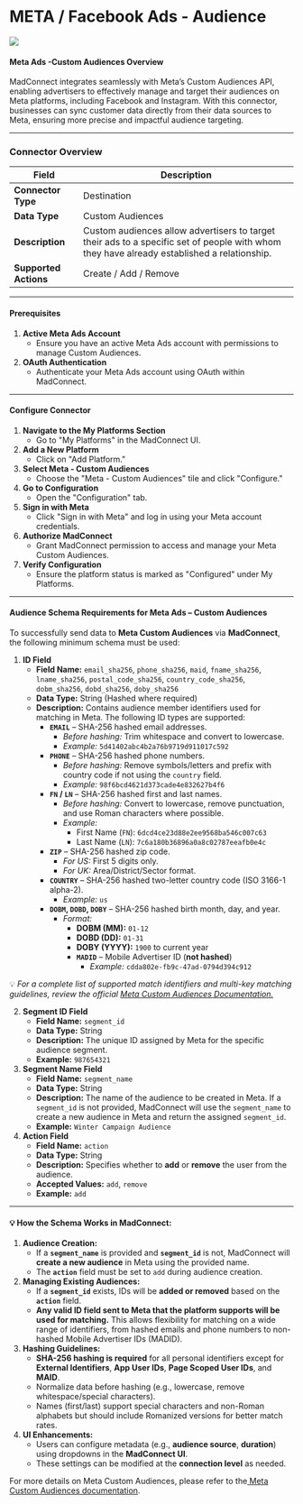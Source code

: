 # META / Facebook Ads - Audience

![](<.gitbook/assets/image (16).png>)

#### Meta Ads -Custom  Audiences Overview

MadConnect integrates seamlessly with Meta’s Custom Audiences API, enabling advertisers to effectively manage and target their audiences on Meta platforms, including Facebook and Instagram. With this connector, businesses can sync customer data directly from their data sources to Meta, ensuring more precise and impactful audience targeting.

***

### **Connector Overview**

| Field                 | Description                                                                                                                                |
| --------------------- | ------------------------------------------------------------------------------------------------------------------------------------------ |
| **Connector Type**    | Destination                                                                                                                                |
| **Data Type**         | Custom Audiences                                                                                                                           |
| **Description**       | Custom audiences allow advertisers to target their ads to a specific set of people with whom they have already established a relationship. |
| **Supported Actions** | Create / Add / Remove                                                                                                                      |

***

#### Prerequisites

1. **Active Meta Ads Account**
   * Ensure you have an active Meta Ads account with permissions to manage Custom Audiences.
2. **OAuth Authentication**
   * Authenticate your Meta Ads account using OAuth within MadConnect.

***

#### Configure Connector

1. **Navigate to the My Platforms Section**
   * Go to "My Platforms" in the MadConnect UI.
2. **Add a New Platform**
   * Click on "Add Platform."
3. **Select Meta - Custom Audiences**
   * Choose the "Meta - Custom Audiences" tile and click "Configure."
4. **Go to Configuration**
   * Open the "Configuration" tab.
5. **Sign in with Meta**
   * Click "Sign in with Meta" and log in using your Meta account credentials.
6. **Authorize MadConnect**
   * Grant MadConnect permission to access and manage your Meta Custom Audiences.
7. **Verify Configuration**
   * Ensure the platform status is marked as "Configured" under My Platforms.

***

#### **Audience Schema Requirements for Meta Ads – Custom Audiences**

To successfully send data to **Meta Custom Audiences** via **MadConnect**, the following minimum schema must be used:

1. **ID Field**
   * **Field Name:** `email_sha256`, `phone_sha256`, `maid`, `fname_sha256`, `lname_sha256`, `postal_code_sha256`, `country_code_sha256`, `dobm_sha256`, `dobd_sha256`, `doby_sha256`
   * **Data Type:** String (Hashed where required)
   * **Description:** Contains audience member identifiers used for matching in Meta. The following ID types are supported:
     * **`EMAIL`** – SHA-256 hashed email addresses.
       * _Before hashing:_ Trim whitespace and convert to lowercase.
       * _Example:_ `5d41402abc4b2a76b9719d911017c592`
     * **`PHONE`** – SHA-256 hashed phone numbers.
       * _Before hashing:_ Remove symbols/letters and prefix with country code if not using the `country` field.
       * _Example:_ `98f6bcd4621d373cade4e832627b4f6`
     * **`FN` / `LN`** – SHA-256 hashed first and last names.
       * _Before hashing:_ Convert to lowercase, remove punctuation, and use Roman characters where possible.
       * _Example:_
         * First Name (`FN`): `6dcd4ce23d88e2ee9568ba546c007c63`
         * Last Name (`LN`): `7c6a180b36896a0a8c02787eeafb0e4c`
     * **`ZIP`** – SHA-256 hashed zip code.
       * _For US:_ First 5 digits only.
       * _For UK:_ Area/District/Sector format.
     * **`COUNTRY`** – SHA-256 hashed two-letter country code (ISO 3166-1 alpha-2).
       * _Example:_ `us`
     * **`DOBM`, `DOBD`, `DOBY`** – SHA-256 hashed birth month, day, and year.
       * _Format:_
         * **DOBM (MM):** `01-12`
         * **DOBD (DD):** `01-31`
         * **DOBY (YYYY):** `1900` to current year
         * **`MADID`** – Mobile Advertiser ID (**not hashed**)
           * _Example:_ `cdda802e-fb9c-47ad-0794d394c912`

💡 _For a complete list of supported match identifiers and multi-key matching guidelines, review the official_ [_Meta Custom Audiences Documentation._](https://developers.facebook.com/docs/marketing-api/audiences/guides/custom-audiences/#external_identifiers)

2. **Segment ID Field**
   * **Field Name:** `segment_id`
   * **Data Type:** String
   * **Description:** The unique ID assigned by Meta for the specific audience segment.
   * **Example:** `987654321`
3. **Segment Name Field**
   * **Field Name:** `segment_name`
   * **Data Type:** String
   * **Description:** The name of the audience to be created in Meta. If a `segment_id` is not provided, MadConnect will use the `segment_name` to create a new audience in Meta and return the assigned `segment_id`.
   * **Example:** `Winter Campaign Audience`
4. **Action Field**
   * **Field Name:** `action`
   * **Data Type:** String
   * **Description:** Specifies whether to **add** or **remove** the user from the audience.
   * **Accepted Values:** `add`, `remove`
   * **Example:** `add`

***

#### **💡 How the Schema Works in MadConnect:**

1. **Audience Creation:**
   * If a **`segment_name`** is provided and **`segment_id`** is not, MadConnect will **create a new audience** in Meta using the provided name.
   * The **`action`** field must be set to `add` during audience creation.
2. **Managing Existing Audiences:**
   * If a **`segment_id`** exists, IDs will be **added or removed** based on the **`action`** field.
   * **Any valid ID field sent to Meta that the platform supports will be used for matching.** This allows flexibility for matching on a wide range of identifiers, from hashed emails and phone numbers to non-hashed Mobile Advertiser IDs (MADID).
3. **Hashing Guidelines:**
   * **SHA-256 hashing is required** for all personal identifiers except for **External Identifiers**, **App User IDs**, **Page Scoped User IDs**, and **MAID**.
   * Normalize data before hashing (e.g., lowercase, remove whitespace/special characters).
   * Names (first/last) support special characters and non-Roman alphabets but should include Romanized versions for better match rates.
4. **UI Enhancements:**
   * Users can configure metadata (e.g., **audience source**, **duration**) using dropdowns in the **MadConnect UI**.
   * These settings can be modified at the **connection level** as needed.



For more details on Meta Custom Audiences, please refer to the[ Meta Custom Audiences documentation](https://www.facebook.com/business/help/744354708981227).
